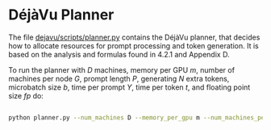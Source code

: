 # DéjàVu Planner

The file [dejavu/scripts/planner.py](https://github.com/msr-fiddle/dejavu/blob/master/scripts/planner.py) contains the DéjàVu planner, that decides how to allocate resources for prompt processing and token generation.
It is based on the analysis and formulas found in 4.2.1 and Appendix D.

To run the planner with *D* machines, memory per GPU *m*, number of machines per node *G*, prompt length *P*, generating *N* extra tokens, microbatch size *b*, time per prompt *Y*, time per token *t*, and floating point size *fp* do:

```bash

python planner.py --num_machines D --memory_per_gpu m --num_machines_per_node G --prompt_len P --num_extra_tokens N --fp_size fp --batch_size b --token_time t --prompt_time Y

```
